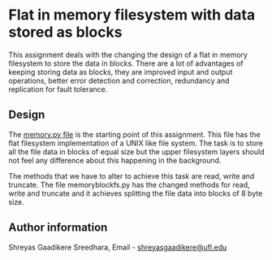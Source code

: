 # Flat in memory filesystem with data stored as blocks

This assignment deals with the changing the design of a flat in memory filesystem to store the data in blocks. There are a lot of advantages of keeping storing data as blocks, they are improved input and output operations, better error detection and correction, redundancy and replication for fault tolerance.

## Design 

The [memory.py file](https://github.com/fusepy/fusepy/blob/master/examples/memory.py) is the starting point of this assignment. This file has the flat filesystem implementation of a UNIX like file system. The task is to store all the file data in blocks of equal size but the upper filesystem layers should not feel any difference about this happening in the background. 

The methods that we have to alter to achieve this task are read, write and truncate. The file memoryblockfs.py has the changed methods for read, write and truncate and it achieves splitting the file data into blocks of 8 byte size. 

## Author information

Shreyas Gaadikere Sreedhara, Email - shreyasgaadikere@ufl.edu